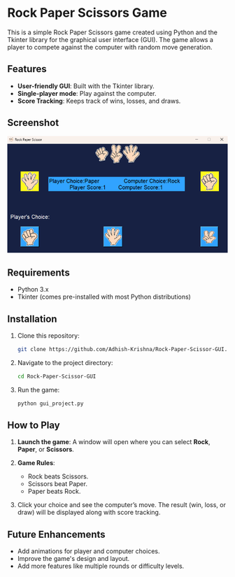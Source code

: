 
# Rock Paper Scissors Game

This is a simple Rock Paper Scissors game created using Python and the Tkinter library for the graphical user interface (GUI). The game allows a player to compete against the computer with random move generation.

## Features
- **User-friendly GUI**: Built with the Tkinter library.
- **Single-player mode**: Play against the computer.
- **Score Tracking**: Keeps track of wins, losses, and draws.

## Screenshot
<img src="RockPaperScissorScreenShot.png">

## Requirements
- Python 3.x
- Tkinter (comes pre-installed with most Python distributions)

## Installation

1. Clone this repository:
   ```bash
   git clone https://github.com/Adhish-Krishna/Rock-Paper-Scissor-GUI.git
   ```

2. Navigate to the project directory:
   ```bash
   cd Rock-Paper-Scissor-GUI
   ```

3. Run the game:
   ```bash
   python gui_project.py
   ```

## How to Play

1. **Launch the game**: A window will open where you can select **Rock**, **Paper**, or **Scissors**.

2. **Game Rules**:
   - Rock beats Scissors.
   - Scissors beat Paper.
   - Paper beats Rock.

3. Click your choice and see the computer’s move. The result (win, loss, or draw) will be displayed along with score tracking.



## Future Enhancements
- Add animations for player and computer choices.
- Improve the game's design and layout.
- Add more features like multiple rounds or difficulty levels.